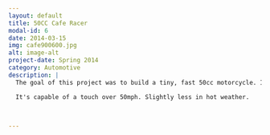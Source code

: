 ```yaml
---
layout: default
title: 50CC Cafe Racer
modal-id: 6
date: 2014-03-15
img: cafe900600.jpg
alt: image-alt
project-date: Spring 2014
category: Automotive
description: |
  The goal of this project was to build a tiny, fast 50cc motorcycle. It's based on a 1991 Tomos Golden Bullet. Modifications: weight reduction, indicator delete, oil injection delete, LED lights, handmade seat, porting / polishing, 19mm dellorto carburetor, cut fenders, cold air intake, and an Estoril expansion chamber exhaust. 

  It's capable of a touch over 50mph. Slightly less in hot weather. 
  
  

---
```

